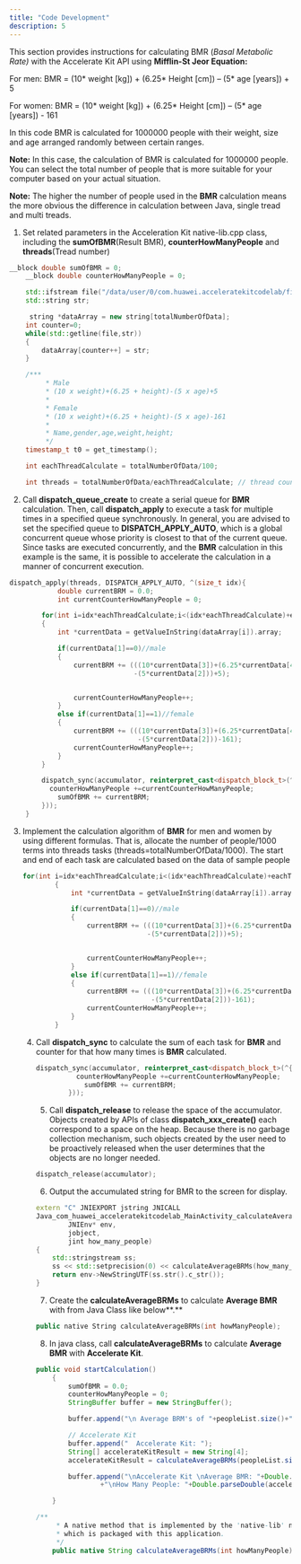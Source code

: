 ```yaml
---
title: "Code Development"
description: 5
---
```


This section provides instructions for calculating BMR (*Basal Metabolic Rate)* with the Accelerate Kit API using **Mifflin-St Jeor Equation:**

For men:     BMR = (10* weight [kg]) + (6.25* Height [cm]) – (5* age [years]) + 5

For women:   BMR = (10* weight [kg]) + (6.25* Height [cm]) – (5* age [years]) - 161

In this code BMR is calculated for 1000000 people with their weight, size and age arranged randomly between certain ranges.

<aside class="special">
	<p><strong>Note:</strong> In this case, the calculation of BMR is calculated for 1000000 people. You can select the total number of people that is more suitable for your computer based on your actual situation.</p>
</aside>

<aside class="special">
	<p><strong>Note:</strong> The higher the number of people used in the <Strong>BMR</Strong> calculation means the more obvious the difference in calculation between Java, single tread and multi treads.</p>
</aside>

1. Set related parameters in the Acceleration Kit native-lib.cpp class, including the **sumOfBMR**(Result BMR), **counterHowManyPeople** and **threads**(Tread number)

```cpp
__block double sumOfBMR = 0;
    __block double counterHowManyPeople = 0;

    std::ifstream file("/data/user/0/com.huawei.acceleratekitcodelab/files/data.txt");
    std::string str;

     string *dataArray = new string[totalNumberOfData];
    int counter=0;
    while(std::getline(file,str))
    {
        dataArray[counter++] = str;
    }

    /***
         * Male
         * (10 x weight)+(6.25 + height)-(5 x age)+5
         *
         * Female
         * (10 x weight)+(6.25 + height)-(5 x age)-161
         *
         * Name,gender,age,weight,height;
         */
    timestamp_t t0 = get_timestamp();

    int eachThreadCalculate = totalNumberOfData/100;

    int threads = totalNumberOfData/eachThreadCalculate; // thread count is 100, 100 thread will run

```

 

2. Call **dispatch_queue_create** to create a serial queue for **BMR** calculation. Then, call **dispatch_apply** to execute a task for multiple times in a specified queue synchronously. In general, you are advised to set the specified queue to **DISPATCH_APPLY_AUTO**, which is a global concurrent queue whose priority is closest to that of the current queue. Since tasks are executed concurrently, and the **BMR** calculation in this example is the same, it is possible to accelerate the calculation in a manner of concurrent execution.

```cpp
dispatch_apply(threads, DISPATCH_APPLY_AUTO, ^(size_t idx){
            double currentBRM = 0.0;
            int currentCounterHowManyPeople = 0;

        for(int i=idx*eachThreadCalculate;i<(idx*eachThreadCalculate)+eachThreadCalculate;i++)
        {
            int *currentData = getValueInString(dataArray[i]).array;

            if(currentData[1]==0)//male
            {
                currentBRM += (((10*currentData[3])+(6.25*currentData[4])
                               -(5*currentData[2]))+5);


                currentCounterHowManyPeople++;
            }
            else if(currentData[1]==1)//female
            {
                currentBRM += (((10*currentData[3])+(6.25*currentData[4])
                                -(5*currentData[2]))-161);
                currentCounterHowManyPeople++;
            }
        }

        dispatch_sync(accumulator, reinterpret_cast<dispatch_block_t>(^{
          counterHowManyPeople +=currentCounterHowManyPeople;
            sumOfBMR += currentBRM;
        }));
    }
```

3. Implement the calculation algorithm of **BMR** for men and women by using different formulas. That is, allocate the number of people/1000 terms into threads tasks (threads=totalNumberOfData/1000). The start and end of each task are calculated based on the data of sample people

   ```cpp
   for(int i=idx*eachThreadCalculate;i<(idx*eachThreadCalculate)+eachThreadCalculate;i++)
           {
               int *currentData = getValueInString(dataArray[i]).array;
   
               if(currentData[1]==0)//male
               {
                   currentBRM += (((10*currentData[3])+(6.25*currentData[4])
                                  -(5*currentData[2]))+5);
   
   
                   currentCounterHowManyPeople++;
               }
               else if(currentData[1]==1)//female
               {
                   currentBRM += (((10*currentData[3])+(6.25*currentData[4])
                                   -(5*currentData[2]))-161);
                   currentCounterHowManyPeople++;
               }
           }
   ```

   4. Call **dispatch_sync** to calculate the sum of each task for **BMR** and counter for that how many times is **BMR** calculated.

      ```cpp
      dispatch_sync(accumulator, reinterpret_cast<dispatch_block_t>(^{
                counterHowManyPeople +=currentCounterHowManyPeople;
                  sumOfBMR += currentBRM;
              }));
      ```

      5. Call **dispatch_release** to release the space of the accumulator. Objects created by APIs of class **dispatch_xxx_create()** each correspond to a space on the heap. Because there is no garbage collection mechanism, such objects created by the user need to be proactively released when the user determines that the objects are no longer needed.

      ```cpp
      dispatch_release(accumulator);
      ```

      6. Output the accumulated string for BMR to the screen for display.

      ```cpp
      extern "C" JNIEXPORT jstring JNICALL
      Java_com_huawei_acceleratekitcodelab_MainActivity_calculateAverageBRMs(
              JNIEnv* env,
              jobject,
              jint how_many_people)
      {
          std::stringstream ss;
          ss << std::setprecision(0) << calculateAverageBRMs(how_many_people);
          return env->NewStringUTF(ss.str().c_str());
      }
      ```

      7. Create the **calculateAverageBRMs** to calculate **Average BMR** with from Java Class like below**.**

      ```cpp
      public native String calculateAverageBRMs(int howManyPeople);
      ```

      8. In java class, call **calculateAverageBRMs** to calculate **Average BMR** with **Accelerate Kit**.

      ```java
      public void startCalculation()
          {
              sumOfBMR = 0.0;
              counterHowManyPeople = 0;
              StringBuffer buffer = new StringBuffer();
      
              buffer.append("\n Average BRM's of "+peopleList.size()+" people.\n\n");
      
              // Accelerate Kit
              buffer.append("  Accelerate Kit: ");
              String[] accelerateKitResult = new String[4];
              accelerateKitResult = calculateAverageBRMs(peopleList.size()).split(",");
      
              buffer.append("\nAccelerate Kit \nAverage BMR: "+Double.parseDouble(accelerateKitResult[0])/Double.parseDouble(accelerateKitResult[1])
                      +"\nHow Many People: "+Double.parseDouble(accelerateKitResult[1])+ "\ntime: " + accelerateKitResult[2] + "milliseconds.\n ");
      
          }
      
      /**
           * A native method that is implemented by the 'native-lib' native library,
           * which is packaged with this application.
           */
          public native String calculateAverageBRMs(int howManyPeople);
      ```

      